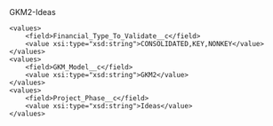 <?xml version="1.0" encoding="UTF-8"?>
<CustomMetadata xmlns="http://soap.sforce.com/2006/04/metadata" xmlns:xsi="http://www.w3.org/2001/XMLSchema-instance" xmlns:xsd="http://www.w3.org/2001/XMLSchema">
    <label>GKM2-Ideas</label>
    
    <values>
        <field>Financial_Type_To_Validate__c</field>
        <value xsi:type="xsd:string">CONSOLIDATED,KEY,NONKEY</value>
    </values>
    <values>
        <field>GKM_Model__c</field>
        <value xsi:type="xsd:string">GKM2</value>
    </values>
    <values>
        <field>Project_Phase__c</field>
        <value xsi:type="xsd:string">Ideas</value>
    </values>
</CustomMetadata>
